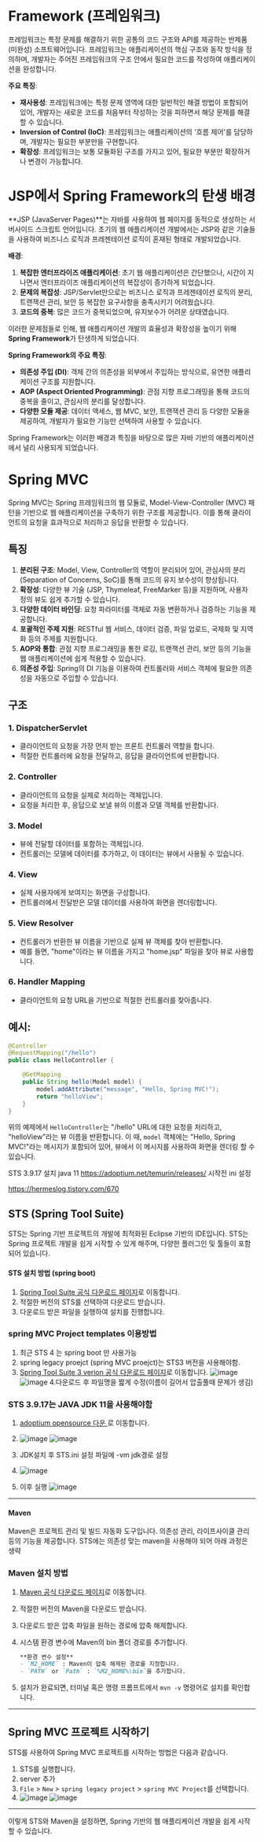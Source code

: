 # Framework (프레임워크)

프레임워크는 특정 문제를 해결하기 위한 공통의 코드 구조와 API를 제공하는 반제품(미완성) 소프트웨어입니다. 프레임워크는 애플리케이션의 핵심 구조와 동작 방식을 정의하며, 개발자는 주어진 프레임워크의 구조 안에서 필요한 코드를 작성하여 애플리케이션을 완성합니다.

**주요 특징**:

- **재사용성**: 프레임워크에는 특정 문제 영역에 대한 일반적인 해결 방법이 포함되어 있어, 개발자는 새로운 코드를 처음부터 작성하는 것을 피하면서 해당 문제를 해결할 수 있습니다.
- **Inversion of Control (IoC)**: 프레임워크는 애플리케이션의 '흐름 제어'를 담당하며, 개발자는 필요한 부분만을 구현합니다.
- **확장성**: 프레임워크는 보통 모듈화된 구조를 가지고 있어, 필요한 부분만 확장하거나 변경이 가능합니다.

# JSP에서 Spring Framework의 탄생 배경

**JSP (JavaServer Pages)**는 자바를 사용하여 웹 페이지를 동적으로 생성하는 서버사이드 스크립트 언어입니다. 초기의 웹 애플리케이션 개발에서는 JSP와 같은 기술들을 사용하여 비즈니스 로직과 프레젠테이션 로직이 혼재된 형태로 개발되었습니다.

**배경**:

1. **복잡한 엔터프라이즈 애플리케이션**: 초기 웹 애플리케이션은 간단했으나, 시간이 지나면서 엔터프라이즈 애플리케이션의 복잡성이 증가하게 되었습니다.
2. **문제의 복잡성**: JSP/Servlet만으로는 비즈니스 로직과 프레젠테이션 로직의 분리, 트랜잭션 관리, 보안 등 복잡한 요구사항을 충족시키기 어려웠습니다.
3. **코드의 중복**: 많은 코드가 중복되었으며, 유지보수가 어려운 상태였습니다.

이러한 문제점들로 인해, 웹 애플리케이션 개발의 효율성과 확장성을 높이기 위해 **Spring Framework**가 탄생하게 되었습니다.

**Spring Framework의 주요 특징**:

- **의존성 주입 (DI)**: 객체 간의 의존성을 외부에서 주입하는 방식으로, 유연한 애플리케이션 구조를 지원합니다.
- **AOP (Aspect Oriented Programming)**: 관점 지향 프로그래밍을 통해 코드의 중복을 줄이고, 관심사의 분리를 달성합니다.
- **다양한 모듈 제공**: 데이터 액세스, 웹 MVC, 보안, 트랜잭션 관리 등 다양한 모듈을 제공하여, 개발자가 필요한 기능만 선택하여 사용할 수 있습니다.

Spring Framework는 이러한 배경과 특징을 바탕으로 많은 자바 기반의 애플리케이션에서 널리 사용되게 되었습니다.

# Spring MVC

Spring MVC는 Spring 프레임워크의 웹 모듈로, Model-View-Controller (MVC) 패턴을 기반으로 웹 애플리케이션을 구축하기 위한 구조를 제공합니다. 이를 통해 클라이언트의 요청을 효과적으로 처리하고 응답을 반환할 수 있습니다.

## 특징

1. **분리된 구조**: Model, View, Controller의 역할이 분리되어 있어, 관심사의 분리 (Separation of Concerns, SoC)를 통해 코드의 유지 보수성이 향상됩니다.
2. **확장성**: 다양한 뷰 기술 (JSP, Thymeleaf, FreeMarker 등)을 지원하며, 사용자 정의 뷰도 쉽게 추가할 수 있습니다.
3. **다양한 데이터 바인딩**: 요청 파라미터를 객체로 자동 변환하거나 검증하는 기능을 제공합니다.
4. **포괄적인 주제 지원**: RESTful 웹 서비스, 데이터 검증, 파일 업로드, 국제화 및 지역화 등의 주제를 지원합니다.
5. **AOP와 통합**: 관점 지향 프로그래밍을 통한 로깅, 트랜잭션 관리, 보안 등의 기능을 웹 애플리케이션에 쉽게 적용할 수 있습니다.
6. **의존성 주입**: Spring의 DI 기능을 이용하여 컨트롤러와 서비스 객체에 필요한 의존성을 자동으로 주입할 수 있습니다.

## 구조

### 1. DispatcherServlet
- 클라이언트의 요청을 가장 먼저 받는 프론트 컨트롤러 역할을 합니다.
- 적절한 컨트롤러에 요청을 전달하고, 응답을 클라이언트에 반환합니다.

### 2. Controller
- 클라이언트의 요청을 실제로 처리하는 객체입니다.
- 요청을 처리한 후, 응답으로 보낼 뷰의 이름과 모델 객체를 반환합니다.

### 3. Model
- 뷰에 전달할 데이터를 포함하는 객체입니다.
- 컨트롤러는 모델에 데이터를 추가하고, 이 데이터는 뷰에서 사용될 수 있습니다.

### 4. View
- 실제 사용자에게 보여지는 화면을 구성합니다.
- 컨트롤러에서 전달받은 모델 데이터를 사용하여 화면을 렌더링합니다.

### 5. View Resolver
- 컨트롤러가 반환한 뷰 이름을 기반으로 실제 뷰 객체를 찾아 반환합니다.
- 예를 들면, "home"이라는 뷰 이름을 가지고 "home.jsp" 파일을 찾아 뷰로 사용합니다.

### 6. Handler Mapping
- 클라이언트의 요청 URL을 기반으로 적절한 컨트롤러를 찾아줍니다.

## 예시:

```java
@Controller
@RequestMapping("/hello")
public class HelloController {

    @GetMapping
    public String hello(Model model) {
        model.addAttribute("message", "Hello, Spring MVC!");
        return "helloView";
    }
}
```

위의 예제에서 `HelloController`는 "/hello" URL에 대한 요청을 처리하고, "helloView"라는 뷰 이름을 반환합니다. 이 때, `model` 객체에는 "Hello, Spring MVC!"라는 메시지가 포함되어 있어, 뷰에서 이 메시지를 사용하여 화면을 렌더링 할 수 있습니다.


STS 3.9.17 설치 
java 11 https://adoptium.net/temurin/releases/
시작전 ini 설정 

https://hermeslog.tistory.com/670

## STS (Spring Tool Suite)
STS는 Spring 기반 프로젝트의 개발에 최적화된 Eclipse 기반의 IDE입니다. STS는 Spring 프로젝트 개발을 쉽게 시작할 수 있게 해주며, 다양한 플러그인 및 툴들이 포함되어 있습니다.

#### STS 설치 방법 (spring boot)
1. [Spring Tool Suite 공식 다운로드 페이지](https://spring.io/tools)로 이동합니다.
2. 적절한 버전의 STS를 선택하여 다운로드 받습니다.
3. 다운로드 받은 파일을 실행하여 설치를 진행합니다.

### spring MVC Project templates 이용방법 
1. 최근 STS 4 는 spring boot 만 사용가능
2. spring legacy proejct (spring MVC proejct)는 STS3 버전을 사용해야함.
3.  [Spring Tool Suite 3 verion 공식 다운로드 페이지](https://docs.spring.io/sts/nan/v3917/NewAndNoteworthy.html)로 이동합니다.
![image](https://github.com/leeapgil/study-summary/assets/36579880/269da4e4-28ee-4ab4-8010-d38afcf81947)
![image](https://github.com/leeapgil/study-summary/assets/36579880/d7b3e819-8da3-4b69-be7e-85ba2634fee2)
4.다운로드 후 파일명을 짧게 수정(이름이 길어서 압출풀때 문제가 생김)

### STS 3.9.17는 JAVA JDK 11을 사용해야함 

1. [adoptium opensource 다운 ](https://adoptium.net/temurin/releases/)로 이동합니다.
2. ![image](https://github.com/leeapgil/study-summary/assets/36579880/d75fbf3c-545f-4243-a581-669b21429469)
   ![image](https://github.com/leeapgil/study-summary/assets/36579880/78d5e13c-c621-48a4-9a2d-c14e5b471778)

3. JDK설치 후 STS.ini 설정 파일에 -vm jdk경로 설정
4. ![image](https://github.com/leeapgil/study-summary/assets/36579880/6f6c2b04-71dc-43dd-81d8-7a381559cac0)
5. 이후 실행
![image](https://github.com/leeapgil/study-summary/assets/36579880/9aa3300c-19b8-4b39-b3df-13a5d4d533d6)

 
---

#### Maven
Maven은 프로젝트 관리 및 빌드 자동화 도구입니다. 의존성 관리, 라이프사이클 관리 등의 기능을 제공합니다.
STS에는 의존성 맞는 maven을 사용해야 되어 아래 과정은 생략

### Maven 설치 방법
1. [Maven 공식 다운로드 페이지](https://maven.apache.org/download.cgi)로 이동합니다.
2. 적절한 버전의 Maven을 다운로드 받습니다.
3. 다운로드 받은 압축 파일을 원하는 경로에 압축 해제합니다.
4. 시스템 환경 변수에 Maven의 bin 폴더 경로를 추가합니다.

   ```markdown
   **환경 변수 설정**
   - `M2_HOME` : Maven이 압축 해제된 경로를 지정합니다.
   - `PATH` or `Path` : `%M2_HOME%\bin`을 추가합니다.
   ```

5. 설치가 완료되면, 터미널 혹은 명령 프롬프트에서 `mvn -v` 명령어로 설치를 확인합니다.

---

## Spring MVC 프로젝트 시작하기

STS를 사용하여 Spring MVC 프로젝트를 시작하는 방법은 다음과 같습니다.

1. STS를 실행합니다.
2. server 추가 
3. `File` > `New` > `spring legacy project` > `spring MVC Project`를 선택합니다.
4. ![image](https://github.com/leeapgil/study-summary/assets/36579880/8cc8e638-1ef8-4712-88d4-86e9263b04f2)
   ![image](https://github.com/leeapgil/study-summary/assets/36579880/f84f8dc2-69b4-4286-b1cf-80b8f17d1129)



---

이렇게 STS와 Maven을 설정하면, Spring 기반의 웹 애플리케이션 개발을 쉽게 시작할 수 있습니다.
